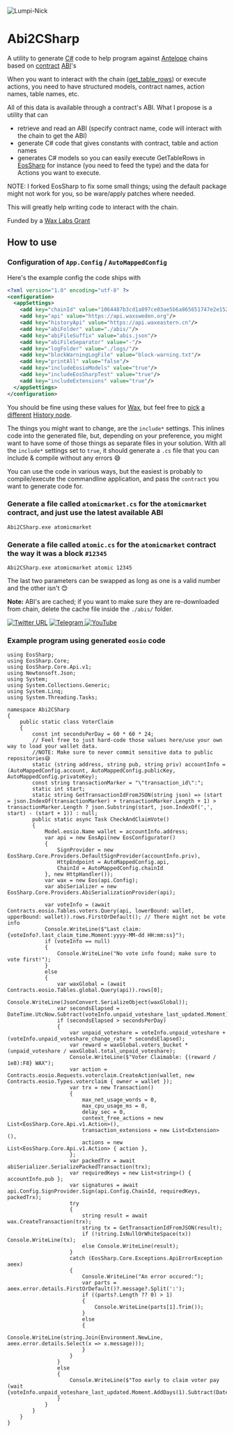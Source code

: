 
![Lumpi-Nick](https://rp.naw.io/img/lumpinick.png)
# Abi2CSharp
A utility to generate [C#](https://learn.microsoft.com/en-us/visualstudio/get-started/csharp/?view=vs-2022) code to help program against [Antelope](https://antelope.io/) chains based on [contract](https://github.com/blockmatic/antelope-contracts-list) [ABI](https://en.wikipedia.org/wiki/Application_binary_interface)'s

When you want to interact with the chain ([get_table_rows](https://developers.eos.io/manuals/eosjs/v21.0/how-to-guides/how-to-get-table-information)) or execute actions, you need to have structured models, contract names, action names, table names, etc. 

All of this data is available through a contract's ABI. What I propose is a utility that can 

- retrieve and read an ABI (specify contract name, code will interact with the chain to get the ABI) 
- generate C# code that gives constants with contract, table and action names 
- generates C# models so you can easily execute GetTableRows in [EosSharp](https://github.com/NKCSS/eos-sharp) for instance (you need to feed the type) and the data for Actions you want to execute. 

NOTE: I forked EosSharp to fix some small things; using the default package might not work for you, so be ware/apply patches where needed.

This will greatly help writing code to interact with the chain.

Funded by a [Wax Labs Grant](https://labs.wax.io/proposals/88)

## How to use

### Configuration of `App.Config` / `AutoMappedConfig`
Here's the example config the code ships with
```xml
<?xml version="1.0" encoding="utf-8" ?>
<configuration>
  <appSettings>
    <add key="chainId" value="1064487b3cd1a897ce03ae5b6a865651747e2e152090f99c1d19d44e01aea5a4"/>
    <add key="api" value="https://api.waxsweden.org"/>
    <add key="historyApi" value="https://api.waxeastern.cn"/>
    <add key="abiFolder" value="./abis/"/>
    <add key="abiFileSuffix" value="abis.json"/>
    <add key="abiFileSeparator" value="-"/>
    <add key="logFolder" value="./logs/"/>
    <add key="blockWarningLogFile" value="block-warning.txt"/>
    <add key="printAll" value="false"/>
    <add key="includeEosioModels" value="true"/>
    <add key="includeEosSharpTest" value="true"/>
    <add key="includeExtensions" value="true"/>
  </appSettings>
</configuration>
```
You should be fine using these values for [Wax](https://on.wax.io/wax-io/), but feel free to [pick](https://validate.eosnation.io/wax/reports/endpoints.html) [a different](https://wax.validationcore.io/reports/nodes/api) [History node](https://wax.eosio.online/endpoints).

The things you might want to change, are the `include*` settings. This inlines code into the generated file, but, depending on your preference, you might want to have some of those things as separate files in your solution. With all the `include*` settings set to `true`, it should generate a `.cs` file that you can include & compile without any errors 😅

You can use the code in various ways, but the easiest is probably to compile/execute the commandline application, and pass the `contract` you want to generate code for.

### Generate a file called `atomicmarket.cs` for the `atomicmarket` contract, and just use the latest available ABI
```
Abi2CSharp.exe atomicmarket
```
### Generate a file called `atomic.cs` for the `atomicmarket` contract the way it was a block `#12345`
```
Abi2CSharp.exe atomicmarket atomic 12345
```
The last two parameters can be swapped as long as one is a valid number and the other isn't 😊

**Note:** ABI's are cached; if you want to make sure they are re-downloaded from chain, delete the cache file inside the `./abis/` folder.


[![Twitter URL](https://img.shields.io/twitter/url/https/twitter.com/NKCSS.svg?style=social&label=Follow%20%40NKCSS)](https://twitter.com/NKCSS) 
[![Telegram](https://img.shields.io/badge/Telegram-2CA5E0?style=for-the-badge&logo=telegram&logoColor=white)
](https://t.me/NicksTechdom)[![YouTube](https://img.shields.io/badge/YouTube-%23FF0000.svg?style=for-the-badge&logo=YouTube&logoColor=white)
](https://nick.yt)


### Example program using generated `eosio` code

```
using EosSharp;
using EosSharp.Core;
using EosSharp.Core.Api.v1;
using Newtonsoft.Json;
using System;
using System.Collections.Generic;
using System.Linq;
using System.Threading.Tasks;

namespace Abi2CSharp
{
    public static class VoterClaim
    {
        const int secondsPerDay = 60 * 60 * 24;
        // Feel free to just hard-code those values here/use your own way to load your wallet data.
        //NOTE: Make sure to never commit sensitive data to public repositories😅
        static (string address, string pub, string priv) accountInfo = (AutoMappedConfig.account, AutoMappedConfig.publicKey, AutoMappedConfig.privateKey);
        const string transactionMarker = "\"transaction_id\":";
        static int start;
        static string GetTransactionIdFromJSON(string json) => (start = json.IndexOf(transactionMarker) + transactionMarker.Length + 1) > transactionMarker.Length ? json.Substring(start, json.IndexOf(',', start) - (start + 1)) : null;
        public static async Task CheckAndClaimVote()
        {
            Model.eosio.Name wallet = accountInfo.address;
            var api = new EosApi(new EosConfigurator()
            {
                SignProvider = new EosSharp.Core.Providers.DefaultSignProvider(accountInfo.priv),
                HttpEndpoint = AutoMappedConfig.api,
                ChainId = AutoMappedConfig.chainId
            }, new HttpHandler());
            var wax = new Eos(api.Config);
            var abiSerializer = new EosSharp.Core.Providers.AbiSerializationProvider(api);

            var voteInfo = (await Contracts.eosio.Tables.voters.Query(api, lowerBound: wallet, upperBound: wallet)).rows.FirstOrDefault(); // There might not be vote info
            Console.WriteLine($"Last claim: {voteInfo?.last_claim_time.Moment:yyyy-MM-dd HH:mm:ss}");
            if (voteInfo == null) 
            {
                Console.WriteLine("No vote info found; make sure to vote first!");
            }
            else
            {
                var waxGlobal = (await Contracts.eosio.Tables.global.Query(api)).rows[0];
                Console.WriteLine(JsonConvert.SerializeObject(waxGlobal));
                var secondsElapsed = DateTime.UtcNow.Subtract(voteInfo.unpaid_voteshare_last_updated.Moment).TotalSeconds;
                if (secondsElapsed > secondsPerDay)
                {
                    var unpaid_voteshare = voteInfo.unpaid_voteshare + (voteInfo.unpaid_voteshare_change_rate * secondsElapsed);
                    var reward = waxGlobal.voters_bucket * (unpaid_voteshare / waxGlobal.total_unpaid_voteshare);
                    Console.WriteLine($"Voter Claimable: {(reward / 1e8):F8} WAX");
                    var action = Contracts.eosio.Requests.voterclaim.CreateAction(wallet, new Contracts.eosio.Types.voterclaim { owner = wallet });
                    var trx = new Transaction()
                    {
                        max_net_usage_words = 0,
                        max_cpu_usage_ms = 0,
                        delay_sec = 0,
                        context_free_actions = new List<EosSharp.Core.Api.v1.Action>(),
                        transaction_extensions = new List<Extension>(),
                        actions = new List<EosSharp.Core.Api.v1.Action> { action },
                    };
                    var packedTrx = await abiSerializer.SerializePackedTransaction(trx);
                    var requiredKeys = new List<string>() { accountInfo.pub };
                    var signatures = await api.Config.SignProvider.Sign(api.Config.ChainId, requiredKeys, packedTrx);
                    try
                    {
                        string result = await wax.CreateTransaction(trx);
                        string tx = GetTransactionIdFromJSON(result);
                        if (!string.IsNullOrWhiteSpace(tx)) Console.WriteLine(tx);
                        else Console.WriteLine(result);
                    }
                    catch (EosSharp.Core.Exceptions.ApiErrorException aeex)
                    {
                        Console.WriteLine("An error occured:");
                        var parts = aeex.error.details.FirstOrDefault()?.message?.Split(':');
                        if ((parts?.Length ?? 0) > 1)
                        {
                            Console.WriteLine(parts[1].Trim());
                        }
                        else
                        {
                            Console.WriteLine(string.Join(Environment.NewLine, aeex.error.details.Select(x => x.message)));
                        }
                    }
                }
                else
                {
                    Console.WriteLine($"Too early to claim voter pay (wait {voteInfo.unpaid_voteshare_last_updated.Moment.AddDays(1).Subtract(DateTime.UtcNow)})");
                }
            }
        }
    }
}
```